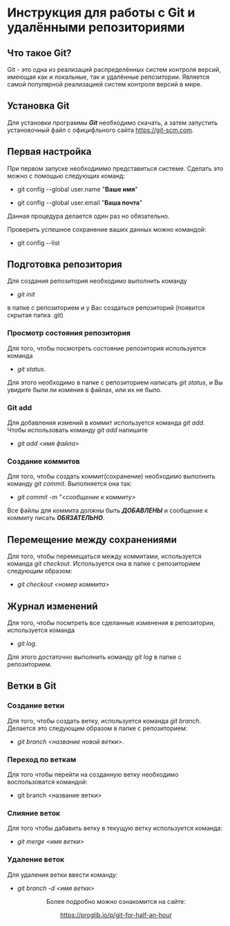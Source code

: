 # Инструкция для работы с Git и удалёнными репозиториями

## Что такое Git?
Git - это одна из реализаций распределённых систем контроля версий, имеющая как и локальные, так и удалённые репозитории. Является самой популярной реализацией систем контроля версий в мире.

## Установка Git
Для установки программы __*Git*__ необходимо скачать, а затем запустить установочный файл с официфльного сайта https://git-scm.com.

## Первая настройка
При первом запуске необходиммо представиться системе. Сделать это можно с помощью следующих команд: 
 * git config --global user.name "__Ваше имя__"

 * git config --global user.email "__Ваша почта__"

 Данная процедура делается один раз но обязательно.

 Проверить успешное сохранение ваших данных можно командой:
 * git config --list

## Подготовка репозитория
Для создания репозитория необходимо выполнить команду
* *git init*  

в папке с репозиторием и у Вас создаться репозиторий (появится скрытая папка .git)

### Просмотр состояния репозитория
Для того, чтобы посмотреть состояние репозитория используется команда
* *git status*. 

Для этого необходимо в папке с репозиторием написать *git status*, и Вы увидите были ли измения в файлах, или их не было.

### Git add
Для добавления измений в коммит используется команда *git add*. Чтобы использовать команду *git add* напишите
* *git add <имя файла>*

### Создание коммитов
Для того, чтобы создать коммит(сохранение) необходимо выполнить команду *git commit*. Выполняется она так: 
* *git commit -m "<сообщение к коммиту>*

 Все файлы для коммита должны быть ***ДОБАВЛЕНЫ*** и сообщение к коммиту писать ***ОБЯЗАТЕЛЬНО***.

## Перемещение между сохранениями
Для того, чтобы перемещаться между коммитами, используется команда *git checkout*. Используется она в папке с репозиторием следующим образом: 
* *git checkout <номер коммита>*

## Журнал изменений
Для того, чтобы посмтреть все сделанные изменения в репозитории, используется команда 
* *git log*. 

Для этого достаточно выполнить команду *git log* в папке с репозиторием.

## Ветки в Git

### Создание ветки

Для того, чтобы создать ветку, используется команда *git branch*. Делается это следующим образом в папке с репозиторием: 
* *git branch <название новой ветки>*.

### Переход по веткам
Для того чтобы перейти на созданную ветку необходимо воспользоватся командой:
* git branch <название ветки>

### Слияние веток

Для того чтобы дабавить ветку в текущую ветку используется команда:
* *git merge <имя ветки>*

### Удаление веток
Для удаления ветки ввести команду:
* *git branch -d <имя ветки>*

<div id="header" align="center">
Более подробно можно ознакомится на сайте:

https://proglib.io/p/git-for-half-an-hour
</div>